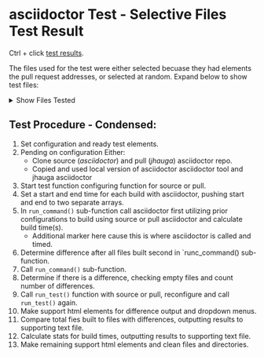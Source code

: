 # asciidoctor Test - Selective Files Test Result

Ctrl + click [test results](https://jhauga.github.io/htmlpreview.github.com/?https://github.com/jhauga/data-conversion-test-test/blob/main/index.html).

The files used for the test were either selected becuase they had elements the pull request addresses, or selected at random.
Expand below to show test files:
<details>
 <summary>Show Files Tested</summary>
  
   - git-lfs-clean.adoc
   - git-lfs-clone.adoc
   - git-lfs-faq.adoc
   - git-lfs-filter-process.adoc
   - git-lfs-lock.adoc
   - git-lfs-merge-driver.adoc
   - git-lfs-pointer.adoc
   - git-lfs-post-checkout.adoc
   - git-lfs-post-merge.adoc
   - git-lfs-pull.adoc
   - README.adoc
   - asciidoctor.adoc
   - basic.adoc
   - convert-files.adoc
   - docbook-xml.adoc
   - features.adoc
   - index.adoc
   - manpage.adoc
   - mdbasics.adoc
   - options.adoc
   - output-file.adoc

</details>

## Test Procedure - Condensed:
1. Set configuration and ready test elements.
2. Pending on configuration Either:
   - Clone source (*asciidoctor*) and pull (*jhauga*) asciidoctor repo.
   - Copied and used local version of asciidoctor asciidoctor tool and jhauga asciidoctor
3. Start test function configuring function for source or pull.
4. Set a start and end time for each build with asciidoctor, pushing start and end to two separate arrays.
5. In ` run_command() ` sub-function call asciidoctor first utilizing prior configurations to build using source or pull asciidoctor and calculate build time(s).
   - Additional marker here cause this is where asciidoctor is called and timed.
6. Determine difference after all files built second in `runc_command() sub-function.
7. Call ` run_command() ` sub-function.
8. Determine if there is a difference, checking empty files and count number of differences.
9. Call ` run_test() ` function with source or pull, reconfigure and call ` run_test() ` again.
10. Make support html elements for difference output and dropdown menus.
11. Compare total fies built to files with differences, outputting results to supporting text file.
12. Calculate stats for build times, outputting results to supporting text file.
13. Make remaining support html elements and clean files and directories.
